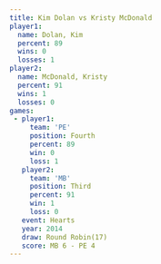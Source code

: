 ```yaml
---
title: Kim Dolan vs Kristy McDonald
player1:                
  name: Dolan, Kim      
  percent: 89           
  wins: 0               
  losses: 1             
player2:                
  name: McDonald, Kristy
  percent: 91           
  wins: 1               
  losses: 0             
games:
 - player1:          
     team: 'PE'      
     position: Fourth
     percent: 89     
     win: 0          
     loss: 1         
   player2:         
     team: 'MB'     
     position: Third
     percent: 91    
     win: 1         
     loss: 0        
   event: Hearts        
   year: 2014           
   draw: Round Robin(17)
   score: MB 6 - PE 4   
---
```

